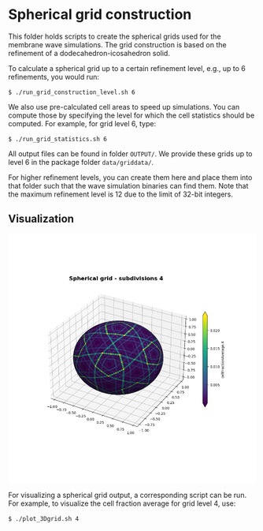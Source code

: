 # Spherical grid construction

This folder holds scripts to create the spherical grids used for the membrane wave simulations.
The grid construction is based on the refinement of a dodecahedron-icosahedron solid.

To calculate a spherical grid up to a certain refinement level, e.g., up to 6 refinements, you would run:
```
$ ./run_grid_construction_level.sh 6
```

We also use pre-calculated cell areas to speed up simulations.
You can compute those by specifying the level for which the cell statistics should be computed.
For example, for grid level 6, type:
```
$ ./run_grid_statistics.sh 6
```

All output files can be found in folder `OUTPUT/`.
We provide these grids up to level 6 in the package folder `data/griddata/`.


For higher refinement levels, you can create them here and place them into that folder such that the wave simulation binaries can find them.
Note that the maximum refinement level is 12 due to the limit of 32-bit integers.


## Visualization

![spherical grid level 4 - cellFractionAverage](./spherical_grid_level-4.jpg)

For visualizing a spherical grid output, a corresponding script can be run.
For example, to visualize the cell fraction average for grid level 4, use:
```
$ ./plot_3Dgrid.sh 4
```
